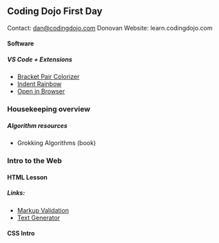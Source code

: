 ## Coding Dojo First Day

Contact: dan@codingdojo.com Donovan
Website: learn.codingdojo.com

#### Software
##### VS Code + Extensions
* [Bracket Pair Colorizer](https://marketplace.visualstudio.com/items?itemName=CoenraadS.bracket-pair-colorizer)
* [Indent Rainbow](https://marketplace.visualstudio.com/items?itemName=oderwat.indent-rainbow)
* [Open in Browser](https://marketplace.visualstudio.com/items?itemName=techer.open-in-browser)

### Housekeeping overview 
##### Algorithm resources
* Grokking Algorithms (book)
### Intro to the Web
#### HTML Lesson
##### Links:
* [Markup Validation](http://validator.w3.org/#validate_by_uri)
* [Text Generator](https://www.webfx.com/tools/lorem-ipsum-generator/)
#### CSS Intro
<!--stackedit_data:
eyJoaXN0b3J5IjpbLTE2NjIwMjE4MTcsMTMzMTU5MzAxMCwtMT
UwMDg2MjgwNywtMTY1NDAyNTM0MV19
-->